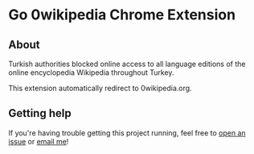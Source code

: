 # Go 0wikipedia Chrome Extension #

## About ##

Turkish authorities blocked online access to all language editions of the online encyclopedia Wikipedia throughout Turkey.

This extension automatically redirect to 0wikipedia.org.

## Getting help ##

If you're having trouble getting this project running, feel free to [open an issue](https://github.com/BatuhanKucukali/go-0wikipedia/issues/new) or [email me](mailto:mail@batuhankucukali.com)!